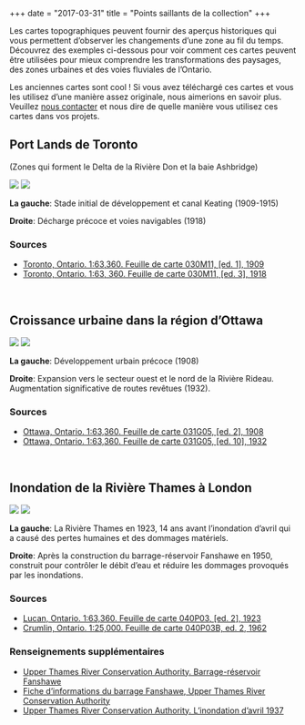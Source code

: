 +++
date = "2017-03-31"
title = "Points saillants de la collection"
+++

Les cartes topographiques peuvent fournir des aperçus historiques qui vous permettent d’observer les changements d’une zone au fil du temps. Découvrez des exemples ci-dessous pour voir comment ces cartes peuvent être utilisées pour mieux comprendre les transformations des paysages, des zones urbaines et des voies fluviales de l’Ontario.

Les anciennes cartes sont cool ! Si vous avez téléchargé ces cartes et vous les utilisez d’une manière assez originale, nous aimerions en savoir plus. Veuillez [nous contacter](../contact)  et nous dire de quelle manière vous utilisez ces cartes dans vos projets.

## Port Lands de Toronto

(Zones qui forment le Delta de la Rivière Don et la baie Ashbridge)

<div class="juxtapose">
    <img src="../../img/highlights/030M11_1909.jpg" data-label="1909" />
    <img src="../../img/highlights/030M11_1918.jpg" data-label="1918" />
</div>

<div class="row slider-description">
	<p class="col-md-6"><strong>La gauche</strong>: Stade initial de développement et canal Keating (1909-1915)</p>
	<p class="col-md-6"><strong>Droite</strong>: Décharge précoce et voies navigables (1918)</p>
</div>

### Sources

- [Toronto, Ontario. 1:63,360. Feuille de carte 030M11, [ed. 1], 1909](http://geo.scholarsportal.info/#r/details/_uri@=HTDP63360K030M11_1909TIFF&_add:true)
- [Toronto, Ontario. 1:63, 360. Feuille de carte 030M11, [ed. 3], 1918](http://geo.scholarsportal.info/#r/details/_uri@=HTDP63360K030M11_1918TIFF&_add:true)

<br>

## Croissance urbaine dans la région d’Ottawa

<div class="juxtapose">
    <img src="../../img/highlights/031G05_1908.jpg" data-label="1908" />
    <img src="../../img/highlights/031G05_1932.jpg" data-label="1932" />
</div>

<div class="row slider-description">
	<p class="col-md-6"><strong>La gauche</strong>: Développement urbain précoce (1908)</p>
	<p class="col-md-6"><strong>Droite</strong>: Expansion vers le secteur ouest et le nord de la Rivière Rideau. Augmentation significative de routes revêtues (1932).</p>
</div>

### Sources

- [Ottawa, Ontario. 1:63,360. Feuille de carte 031G05, [ed. 2], 1908](http://geo.scholarsportal.info/#r/details/_uri@=HTDP63360K031G05_1908TIFF&_add:true)
- [Ottawa, Ontario. 1:63,360. Feuille de carte 031G05, [ed. 10], 1932](http://geo.scholarsportal.info/#r/details/_uri@=HTDP63360K031G05_1932TIFF&_add:true)

<br>

## Inondation de la Rivière Thames à London

<div class="juxtapose">
	<img src="../../img/highlights/HTDP63360K040P03_1923TIFF.jpg" data-label="1923" />
    <img src="../../img/highlights/HTDP25K040P03b_1962TIFF.jpg" data-label="1962" />
</div>

<div class="row slider-description">
	<p class="col-md-6"><strong>La gauche</strong>: La Rivière Thames en 1923, 14 ans avant l’inondation d’avril qui a causé des pertes humaines et des dommages matériels.</p>
	<p class="col-md-6"><strong>Droite</strong>: Après la construction du barrage-réservoir Fanshawe en 1950, construit pour contrôler le débit d’eau et réduire les dommages provoqués par les inondations.</p>
</div>

### Sources

- [Lucan, Ontario. 1:63,360. Feuille de carte 040P03, [ed. 2], 1923](http://geo.scholarsportal.info/#r/details/_uri@=HTDP63360K040P03_1923TIFF&_add:true)
- [Crumlin, Ontario. 1:25,000. Feuille de carte 040P03B, ed. 2, 1962](http://geo.scholarsportal.info/#r/details/_uri@=HTDP25K040P03b_1962TIFF&_add:true)

### Renseignements supplémentaires

- [Upper Thames River Conservation Authority. Barrage-réservoir Fanshawe](http://thamesriver.on.ca/water-management/flood-control-structures/fanshawe-dam/)
- [Fiche d’informations du barrage Fanshawe, Upper Thames River Conservation Authority](https://thamesriver.on.ca/wp-content/uploads//FloodStructures/FPW-dams/FanshaweDam-brochure2011.pdf)
- [Upper Thames River Conservation Authority. L’inondation d’avril 1937](http://thamesriver.on.ca/water-management/flooding-on-the-thames-river/1937-flood/)

<script src="../../js/juxtapose.js"></script>